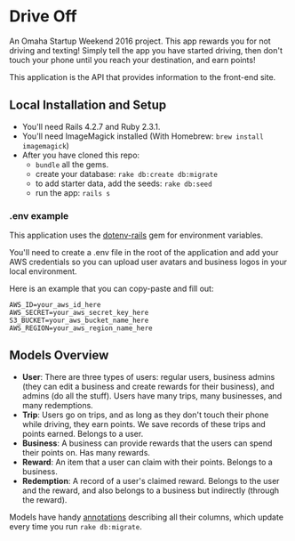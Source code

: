 # Drive Off

An Omaha Startup Weekend 2016 project. This app rewards you for not driving and texting! Simply tell the app you have started driving, then don't touch your phone until you reach your destination, and earn points!

This application is the API that provides information to the front-end site.

## Local Installation and Setup

- You'll need Rails 4.2.7 and Ruby 2.3.1.
- You'll need ImageMagick installed (With Homebrew: `brew install imagemagick`)
- After you have cloned this repo:
  - `bundle` all the gems.
  - create your database: `rake db:create db:migrate`
  - to add starter data, add the seeds: `rake db:seed`
  - run the app: `rails s`

### .env example

This application uses the [dotenv-rails](https://github.com/bkeepers/dotenv) gem for environment variables.

You'll need to create a .env file in the root of the application and add your AWS credentials so you can upload user avatars and business logos in your local environment.

Here is an example that you can copy-paste and fill out:

```
AWS_ID=your_aws_id_here
AWS_SECRET=your_aws_secret_key_here
S3_BUCKET=your_aws_bucket_name_here
AWS_REGION=your_aws_region_name_here
```

## Models Overview

- **User**: There are three types of users: regular users, business admins (they can edit a business and create rewards for their business), and admins (do all the stuff). Users have many trips, many businesses, and many redemptions.
- **Trip**: Users go on trips, and as long as they don't touch their phone while driving, they earn points. We save records of these trips and points earned. Belongs to a user.
- **Business**: A business can provide rewards that the users can spend their points on. Has many rewards.
- **Reward**: An item that a user can claim with their points. Belongs to a business.
- **Redemption**: A record of a user's claimed reward. Belongs to the user and the reward, and also belongs to a business but indirectly (through the reward).

Models have handy [annotations](https://github.com/ctran/annotate_models) describing all their columns, which update every time you run `rake db:migrate`.
